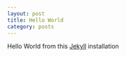 ```yaml
---
layout: post
title: Hello World
category: posts
---
```


Hello World from this [Jekyll][jekyll] installation


[jekyll]: http://mojombo.github.com/jekyll